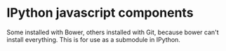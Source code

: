 # IPython javascript components

Some installed with Bower, others installed with Git, because bower can't install everything.
This is for use as a submodule in IPython.